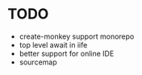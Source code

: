 # TODO

- create-monkey support monorepo
- top level await in iife
- better support for online IDE
- sourcemap
